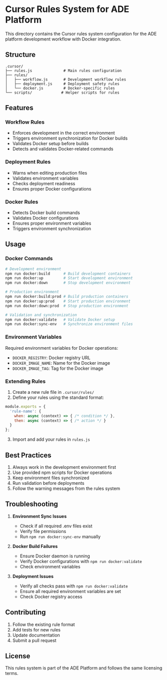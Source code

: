 # Cursor Rules System for ADE Platform

This directory contains the Cursor rules system configuration for the ADE platform development workflow with Docker integration.

## Structure

```
.cursor/
├── rules.js              # Main rules configuration
├── rules/
│   ├── workflow.js       # Development workflow rules
│   ├── deployment.js     # Deployment safety rules
│   └── docker.js         # Docker-specific rules
└── scripts/             # Helper scripts for rules
```

## Features

### Workflow Rules
- Enforces development in the correct environment
- Triggers environment synchronization for Docker builds
- Validates Docker setup before builds
- Detects and validates Docker-related commands

### Deployment Rules
- Warns when editing production files
- Validates environment variables
- Checks deployment readiness
- Ensures proper Docker configurations

### Docker Rules
- Detects Docker build commands
- Validates Docker configurations
- Ensures proper environment variables
- Triggers environment synchronization

## Usage

### Docker Commands
```bash
# Development environment
npm run docker:build      # Build development containers
npm run docker:up         # Start development environment
npm run docker:down       # Stop development environment

# Production environment
npm run docker:build:prod # Build production containers
npm run docker:up:prod    # Start production environment
npm run docker:down:prod  # Stop production environment

# Validation and synchronization
npm run docker:validate   # Validate Docker setup
npm run docker:sync-env   # Synchronize environment files
```

### Environment Variables
Required environment variables for Docker operations:
- `DOCKER_REGISTRY`: Docker registry URL
- `DOCKER_IMAGE_NAME`: Name for the Docker image
- `DOCKER_IMAGE_TAG`: Tag for the Docker image

### Extending Rules
1. Create a new rule file in `.cursor/rules/`
2. Define your rules using the standard format:
```javascript
module.exports = {
  'rule-name': {
    when: async (context) => { /* condition */ },
    then: async (context) => { /* action */ }
  }
};
```
3. Import and add your rules in `rules.js`

## Best Practices
1. Always work in the development environment first
2. Use provided npm scripts for Docker operations
3. Keep environment files synchronized
4. Run validation before deployments
5. Follow the warning messages from the rules system

## Troubleshooting
1. **Environment Sync Issues**
   - Check if all required .env files exist
   - Verify file permissions
   - Run `npm run docker:sync-env` manually

2. **Docker Build Failures**
   - Ensure Docker daemon is running
   - Verify Docker configurations with `npm run docker:validate`
   - Check environment variables

3. **Deployment Issues**
   - Verify all checks pass with `npm run docker:validate`
   - Ensure all required environment variables are set
   - Check Docker registry access

## Contributing
1. Follow the existing rule format
2. Add tests for new rules
3. Update documentation
4. Submit a pull request

## License
This rules system is part of the ADE Platform and follows the same licensing terms. 